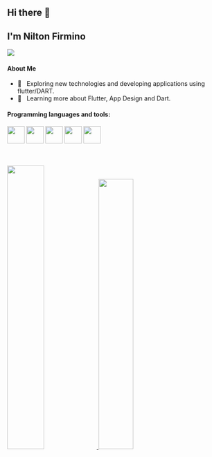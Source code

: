 ## Hi there 👋 
## I'm Nilton Firmino

![](https://komarev.com/ghpvc/?username=NiltonFirmino&color=blue)


#### About Me 

- 🤔 &nbsp; Exploring new technologies and developing applications using flutter/DART.
- 🌱 &nbsp; Learning more about Flutter, App Design and Dart.

#### Programming languages and tools: 


<p><img height="40" src="https://www.vectorlogo.zone/logos/git-scm/git-scm-icon.svg">
<img height="40" src="https://www.vectorlogo.zone/logos/flutterio/flutterio-icon.svg">
<img height="40" src="https://www.vectorlogo.zone/logos/dartlang/dartlang-icon.svg">
<img height="40" src="https://www.vectorlogo.zone/logos/python/python-icon.svg">
<img height="40" src="https://www.vectorlogo.zone/logos/mysql/mysql-icon.svg"></p>
<br>
<br>
<a href="https://github.com/NiltonFirmino">
  <img width="41%" src="https://github-readme-stats.vercel.app/api?username=NiltonFirmino&theme=buefy&show_icons=true" />
  <img width="40%" src="https://github-readme-stats.vercel.app/api/top-langs/?username=NiltonFirmino&theme=buefy&layout=compact" />
</a>
